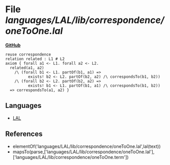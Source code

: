 # File _languages/LAL/lib/correspondence/oneToOne.lal_
**[GitHub](https://github.com/softlang/yas/blob/master/languages/LAL/lib/correspondence/oneToOne.lal)**
```
reuse correspondence
relation related : L1 # L2
axiom { forall a1 <- L1. forall a2 <- L2.
  related(a1, a2)
    /\ (forall b1 <- L1. partOf(b1, a1) => 
          exists! b2 <- L2. partOf(b2, a2) /\ correspondsTo(b1, b2))
    /\ (forall b2 <- L2. partOf(b2, a2) =>
          exists! b1 <- L1. partOf(b1, a1) /\ correspondsTo(b1, b2))
  => correspondsTo(a1, a2) }
```

## Languages
* [LAL](../languages/LAL.md)

## References
* elementOf('languages/LAL/lib/correspondence/oneToOne.lal',lal(text))
* mapsTo(parse,['languages/LAL/lib/correspondence/oneToOne.lal'],['languages/LAL/lib/correspondence/oneToOne.term'])
